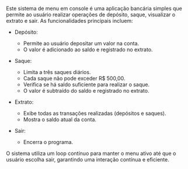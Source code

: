 Este sistema de menu em console é uma aplicação bancária simples que permite ao usuário realizar operações de depósito, saque, visualizar o extrato e sair. As funcionalidades principais incluem:

- Depósito:

  - Permite ao usuário depositar um valor na conta.
  - O valor é adicionado ao saldo e registrado no extrato.
- Saque:

  - Limita a três saques diários.
  - Cada saque não pode exceder R$ 500,00.
  - Verifica se há saldo suficiente para realizar o saque.
  - O valor é subtraído do saldo e registrado no extrato.
- Extrato:

  - Exibe todas as transações realizadas (depósitos e saques).
  - Mostra o saldo atual da conta.
- Sair:

  - Encerra o programa.

O sistema utiliza um loop contínuo para manter o menu ativo até que o usuário escolha sair, garantindo uma interação contínua e eficiente.
